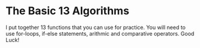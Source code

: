 # The Basic 13 Algorithms


I put together 13 functions that you can use for practice. You will need to use for-loops, if-else statements, arithmic and comparative operators. Good Luck!
